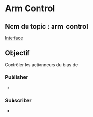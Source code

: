 ﻿# Arm Control
<primary-label ref="Deprecated"/>

## Nom du topic : **arm_control**
[Interface](ServoMode-Message-Interface.md)

## Objectif
Contrôler les actionneurs du bras de [](Serge.md)

### Publisher
- [](Game-Controller-Listener-Node.md)

### Subscriber
- [](Arm-Controller-Node.md)
